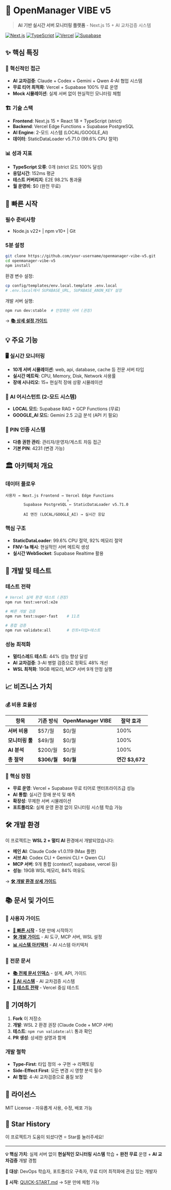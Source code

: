 # 🌟 OpenManager VIBE v5

> **AI 기반 실시간 서버 모니터링 플랫폼** - Next.js 15 + AI 교차검증 시스템

[![Next.js](https://img.shields.io/badge/Next.js-15.4.5-black)](https://nextjs.org/)
[![TypeScript](https://img.shields.io/badge/TypeScript-5.7.3-blue)](https://www.typescriptlang.org/)
[![Vercel](https://img.shields.io/badge/Vercel-Deploy-green)](https://vercel.com/)
[![Supabase](https://img.shields.io/badge/Supabase-PostgreSQL-teal)](https://supabase.com/)

## ✨ 핵심 특징

### 🎯 혁신적인 접근
- **AI 교차검증**: Claude + Codex + Gemini + Qwen 4-AI 협업 시스템
- **무료 티어 최적화**: Vercel + Supabase 100% 무료 운영
- **Mock 시뮬레이션**: 실제 서버 없이 현실적인 모니터링 체험

### 🏗️ 기술 스택
- **Frontend**: Next.js 15 + React 18 + TypeScript (strict)
- **Backend**: Vercel Edge Functions + Supabase PostgreSQL
- **AI Engine**: 2-모드 시스템 (LOCAL/GOOGLE_AI)
- **데이터**: StaticDataLoader v5.71.0 (99.6% CPU 절약)

### 📊 성과 지표
- **TypeScript 오류**: 0개 (strict 모드 100% 달성)
- **응답시간**: 152ms 평균
- **테스트 커버리지**: E2E 98.2% 통과율
- **월 운영비**: $0 (완전 무료)

## 🚀 빠른 시작

### 필수 준비사항
- Node.js v22+ | npm v10+ | Git

### 5분 설정
```bash
git clone https://github.com/your-username/openmanager-vibe-v5.git
cd openmanager-vibe-v5
npm install
```

환경 변수 설정:
```bash
cp config/templates/env.local.template .env.local
# .env.local에서 SUPABASE_URL, SUPABASE_ANON_KEY 설정
```

개발 서버 실행:
```bash
npm run dev:stable  # 안정화된 서버 (권장)
```

→ **[📚 상세 설정 가이드](./QUICK-START.md)**

## 💡 주요 기능

### 🖥️ 실시간 모니터링
- **10개 서버 시뮬레이션**: web, api, database, cache 등 전문 서버 타입
- **실시간 메트릭**: CPU, Memory, Disk, Network 사용률
- **장애 시나리오**: 15+ 현실적 장애 상황 시뮬레이션

### 🤖 AI 어시스턴트 (2-모드 시스템)
- **LOCAL 모드**: Supabase RAG + GCP Functions (무료)
- **GOOGLE_AI 모드**: Gemini 2.5 고급 분석 (API 키 필요)

### 🔐 PIN 인증 시스템
- **다층 권한 관리**: 관리자/운영자/게스트 차등 접근
- **기본 PIN**: 4231 (변경 가능)

## 🏛️ 아키텍처 개요

### 데이터 플로우
```
사용자 → Next.js Frontend → Vercel Edge Functions
                           ↓
        Supabase PostgreSQL ← StaticDataLoader v5.71.0
                           ↓
        AI 엔진 (LOCAL/GOOGLE_AI) → 실시간 응답
```

### 핵심 구조
- **StaticDataLoader**: 99.6% CPU 절약, 92% 메모리 절약
- **FNV-1a 해시**: 현실적인 서버 메트릭 생성
- **실시간 WebSocket**: Supabase Realtime 활용

## 🧪 개발 및 테스트

### 테스트 전략
```bash
# Vercel 실제 환경 테스트 (권장)
npm run test:vercel:e2e

# 빠른 개발 검증
npm run test:super-fast    # 11초

# 종합 검증
npm run validate:all       # 린트+타입+테스트
```

### 성능 최적화
- **멀티스레드 테스트**: 44% 성능 향상 달성
- **AI 교차검증**: 3-AI 병렬 검증으로 정확도 48% 개선
- **WSL 최적화**: 19GB 메모리, MCP 서버 9개 안정 실행

## 📈 비즈니스 가치

### 💰 비용 효율성
| 항목 | 기존 방식 | OpenManager VIBE | 절약 효과 |
|------|----------|------------------|----------|
| **서버 비용** | $57/월 | $0/월 | 100% |
| **모니터링 툴** | $49/월 | $0/월 | 100% |
| **AI 분석** | $200/월 | $0/월 | 100% |
| **총 절약** | **$306/월** | **$0/월** | **연간 $3,672** |

### 🎯 핵심 장점
- **무료 운영**: Vercel + Supabase 무료 티어로 엔터프라이즈급 성능
- **AI 통합**: 실시간 장애 분석 및 예측
- **확장성**: 무제한 서버 시뮬레이션
- **포트폴리오**: 실제 운영 환경 없이 모니터링 시스템 학습 가능

## 🛠️ 개발 환경

이 프로젝트는 **WSL 2 + 멀티 AI** 환경에서 개발되었습니다:

- **메인 AI**: Claude Code v1.0.119 (Max 플랜)
- **서브 AI**: Codex CLI + Gemini CLI + Qwen CLI
- **MCP 서버**: 9개 통합 (context7, supabase, vercel 등)
- **성능**: 19GB WSL 메모리, 84% 여유도

→ **[🛠️ 개발 환경 상세 가이드](./DEVELOPMENT.md)**

## 📚 문서 및 가이드

### 📖 사용자 가이드
- **[🚀 빠른 시작](./QUICK-START.md)** - 5분 만에 시작하기
- **[🛠️ 개발 가이드](./DEVELOPMENT.md)** - AI 도구, MCP 서버, WSL 설정
- **[📊 시스템 아키텍처](./docs/design/current/system-architecture-ai.md)** - AI 시스템 아키텍처

### 🔗 전문 문서
- **[📚 전체 문서 인덱스](./docs/README.md)** - 설계, API, 가이드
- **[🤖 AI 시스템](./docs/ai/)** - AI 교차검증 시스템
- **[🧪 테스트 전략](./docs/testing/README.md)** - Vercel 중심 테스트

## 🤝 기여하기

1. **Fork** 이 저장소
2. **개발**: WSL 2 환경 권장 (Claude Code + MCP 서버)
3. **테스트**: `npm run validate:all` 통과 확인
4. **PR 생성**: 상세한 설명과 함께

### 개발 철학
- **Type-First**: 타입 정의 → 구현 → 리팩토링
- **Side-Effect First**: 모든 변경 시 영향 분석 필수
- **AI 협업**: 4-AI 교차검증으로 품질 보장

## 📄 라이선스

MIT License - 자유롭게 사용, 수정, 배포 가능

## 🌟 Star History

이 프로젝트가 도움이 되셨다면 ⭐ Star를 눌러주세요!

---

**💡 핵심 가치**: 실제 서버 없이 **현실적인 모니터링 시스템** 학습 + **완전 무료** 운영 + **AI 교차검증** 개발 경험

**🎯 대상**: DevOps 학습자, 포트폴리오 구축자, 무료 티어 최적화에 관심 있는 개발자

**🚀 시작**: [QUICK-START.md](./QUICK-START.md) → 5분 만에 체험 가능